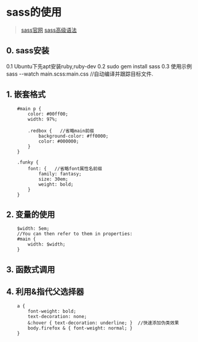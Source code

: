 # sass的使用
>[sass官网](http://sass-lang.com/documentation/file.SASS_REFERENCE.html)
>[sass高级语法](https://manlili.github.io/2016/03/30/SASS%E9%AB%98%E7%BA%A7%E8%AF%AD%E6%B3%95/)

## 0. sass安装
0.1 Ubuntu下先apt安装ruby,ruby-dev
0.2 sudo gem install sass
0.3 使用示例 sass --watch main.scss:main.css //自动编译并跟踪目标文件.

## 1. 嵌套格式

        #main p {
            color: #00ff00;
            width: 97%;

            .redbox {   //省略main前缀
                background-color: #ff0000;
                color: #000000;
            }
        }

        .funky {    
            font: {   //省略font属性名前缀
                family: fantasy;
                size: 30em;
                weight: bold;
            }
        }
## 2. 变量的使用

        $width: 5em;
        //You can then refer to them in properties:
        #main {
            width: $width;
        }
## 3. 函数式调用

## 4. 利用&指代父选择器

        a {
            font-weight: bold;
            text-decoration: none;
            &:hover { text-decoration: underline; }  //快速添加伪类效果
            body.firefox & { font-weight: normal; }  
        }